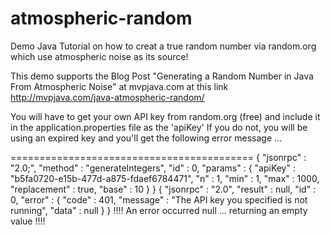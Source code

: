 # atmospheric-random
Demo Java Tutorial on how to creat a true random number via random.org which use atmospheric noise as its source!

This demo supports the Blog Post "Generating a Random Number in Java From Atmospheric Noise" at mvpjava.com at this link http://mvpjava.com/java-atmospheric-random/

You will have to get your own API key from random.org (free) and include it in the application.properties file as the 'apiKey'
If you do not, you will be using an expired key and you'll get the following error message ...

==========================================
{
  "jsonrpc" : "2.0;",
  "method" : "generateIntegers",
  "id" : 0,
  "params" : {
    "apiKey" : "b5fa0720-e15b-477d-a875-fdaef6784471",
    "n" : 1,
    "min" : 1,
    "max" : 1000,
    "replacement" : true,
    "base" : 10
  }
}
{
  "jsonrpc" : "2.0",
  "result" : null,
  "id" : 0,
  "error" : {
    "code" : 401,
    "message" : "The API key you specified is not running",
    "data" : null
  }
}
!!!! An error occurred null ... returning an empty value !!!!
